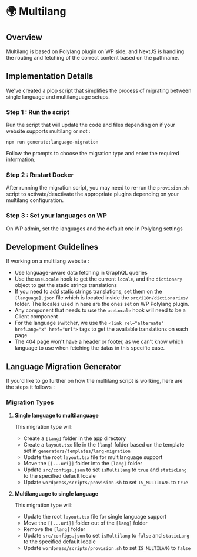 # 🌍 Multilang

## Overview

Multilang is based on Polylang plugin on WP side, and NextJS is handling the routing and fetching of the correct content based on the pathname.

## Implementation Details

We've created a plop script that simplifies the process of migrating between single language and multilanguage setups.

### Step 1 : Run the script

Run the script that will update the code and files depending on if your website supports multilang or not :

```bash
npm run generate:language-migration
```

Follow the prompts to choose the migration type and enter the required information.

### Step 2 : Restart Docker

After running the migration script, you may need to re-run the `provision.sh` script to activate/deactivate the appropriate plugins depending on your multilang configuration.

### Step 3 : Set your languages on WP

On WP admin, set the languages and the default one in Polylang settings

## Development Guidelines

If working on a multilang website :

-   Use language-aware data fetching in GraphQL queries
-   Use the `useLocale` hook to get the current `locale`, and the `dictionary` object to get the static strings translations
-   If you need to add static strings translations, set them on the `[language].json` file which is located inside the `src/i18n/dictionaries/` folder. The locales used in here are the ones set on WP Polylang plugin.
-   Any component that needs to use the `useLocale` hook will need to be a Client component
-   For the language switcher, we use the `<link rel="alternate" hrefLang="x" href="url">` tags to get the available translations on each page
-   The 404 page won't have a header or footer, as we can't know which language to use when fetching the datas in this specific case.

## Language Migration Generator

If you'd like to go further on how the multilang script is working, here are the steps it follows :

### Migration Types

1. **Single language to multilanguage**

    This migration type will:

    - Create a `[lang]` folder in the app directory
    - Create a `layout.tsx` file in the `[lang]` folder based on the template set in `generators/templates/lang-migration`
    - Update the root `layout.tsx` file for multilanguage support
    - Move the `[[...uri]]` folder into the `[lang]` folder
    - Update `src/configs.json` to set `isMultilang` to `true` and `staticLang` to the specified default locale
    - Update `wordpress/scripts/provision.sh` to set `IS_MULTILANG` to `true`

2. **Multilanguage to single language**

    This migration type will:

    - Update the root `layout.tsx` file for single language support
    - Move the `[[...uri]]` folder out of the `[lang]` folder
    - Remove the `[lang]` folder
    - Update `src/configs.json` to set `isMultilang` to `false` and `staticLang` to the specified default locale
    - Update `wordpress/scripts/provision.sh` to set `IS_MULTILANG` to `false`
